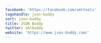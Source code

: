 ```yaml
---
facebook: 'https://facebook.com/xmltools'
logohandle: json-buddy
sort: json-buddy
title: JSON Buddy
twitter: xmlbuddy
website: 'https://www.json-buddy.com/'
---
```

